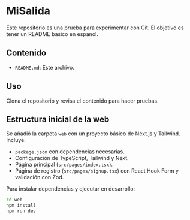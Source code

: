# MiSalida

Este repositorio es una prueba para experimentar con Git. El objetivo es tener un README basico en espanol.

## Contenido

- `README.md`: Este archivo.

## Uso

Clona el repositorio y revisa el contenido para hacer pruebas.


## Estructura inicial de la web

Se añadió la carpeta `web` con un proyecto básico de Next.js y Tailwind. Incluye:

- `package.json` con dependencias necesarias.
- Configuración de TypeScript, Tailwind y Next.
- Página principal (`src/pages/index.tsx`).
- Página de registro (`src/pages/signup.tsx`) con React Hook Form y validación con Zod.

Para instalar dependencias y ejecutar en desarrollo:

```bash
cd web
npm install
npm run dev
```


